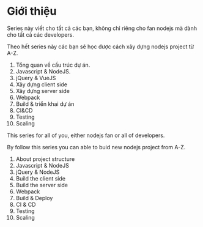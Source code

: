 # Giới thiệu

Series này viết cho tất cả các bạn, không chỉ riêng cho fan nodejs mà dành cho tất cả các developers.

Theo hết series này các bạn sẽ học được cách xây dựng nodejs project từ A-Z.

1. Tổng quan về cấu trúc dự án.
2. Javascript & NodeJS.
3. jQuery & VueJS
4. Xây dựng client side
5. Xây dựng server side
6. Webpack
7. Build & triển khai dự án
8. CI&CD
9. Testing
10. Scaling

This series for all of you, either nodejs fan or all of developers.

By follow this series you can able to buid new nodejs project from A-Z.

1. About project structure
2. Javascript & NodeJS
3. jQuery & NodeJS
4. Build the client side
5. Build the server side
6. Webpack
7. Build & Deploy
8. CI & CD
9. Testing
10. Scaling
